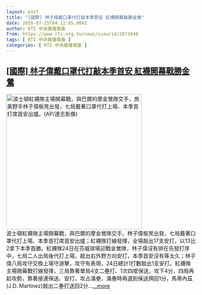 ```yaml
---
layout: post
title: "[國際] 林子偉戴口罩代打敲本季首安 紅襪開幕戰勝金鶯"
date: 2020-07-25T04:12:05.000Z
author: RTI 中央廣播電臺
from: https://www.rti.org.tw/news/view/id/2073448
tags: [ RTI 中央廣播電臺 ]
categories: [ RTI 中央廣播電臺 ]
---
```

<!--1595650325000-->
[[國際] 林子偉戴口罩代打敲本季首安 紅襪開幕戰勝金鶯](https://www.rti.org.tw/news/view/id/2073448)
------

<div>
<img src="https://static.rti.org.tw/assets/thumbnails/2020/07/25/dabbc78555bd1677c13535d7f3001e19.jpg" width="360" alt="波士頓紅襪隊主場開幕戰，與巴爾的摩金鶯隊交手，旅美野手林子偉板凳出發，七局戴著口罩代打上場、本季首打席首安出爐。(AP/達志影像)" title="波士頓紅襪隊主場開幕戰，與巴爾的摩金鶯隊交手，旅美野手林子偉板凳出發，七局戴著口罩代打上場、本季首打席首安出爐。(AP/達志影像)"><br>波士頓紅襪隊主場開幕戰，與巴爾的摩金鶯隊交手，林子偉板凳出發，七局戴著口罩代打上場、本季首打席首安出爐；紅襪隊打線發揮，全場敲出17支安打，以13比2拿下本季首勝。紅襪隊24日在芬威球場迎戰金鶯隊，林子偉沒有排在先發打序中，七局二人出局後代打上場，敲出右外野方向安打，本季首安沒有等太久；林子偉八局攻守交換上場守游擊，攻守有表現，24日總計1打數敲出1支安打。紅襪隊主場開幕戰打線發揮，三局靠著單局4支二壘打、1次四壞保送，攻下4分，四局再起攻勢，靠著接連保送、安打，攻占滿壘，滿壘時再選到保送擠回1分，馬蒂內茲(J.D. Martinez)敲出二壘打送回2分...<a target="_blank" href="https://www.rti.org.tw/news/view/id/2073448">...more</a>
</div>

